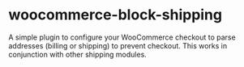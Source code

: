 woocommerce-block-shipping
==========================

A simple plugin to configure your WooCommerce checkout to parse addresses (billing or shipping) to prevent checkout. This works in conjunction with other shipping modules.

